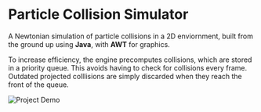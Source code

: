# Particle Collision Simulator

A Newtonian simulation of particle collisions in a 2D enviornment, built from the ground up using **Java**, with **AWT** for graphics.

To increase efficiency, the engine precomputes collisions, which are stored in a priority queue. This avoids having to check for collisions every frame. Outdated projected colllisions are simply discarded when they reach the front of the queue.

![Project Demo](https://github.com/smchase/Physics-Engine/blob/master/demo.gif)
